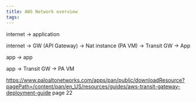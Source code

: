 ```yaml
---
title: AWS Network overview
tags:
---
```


internet -> application

internet 
  -> GW (API Gateway) 
  -> Nat instance (PA VM)
  -> Transit GW
  -> App

app -> app

app
  -> Transit GW
  -> PA VM

https://www.paloaltonetworks.com/apps/pan/public/downloadResource?pagePath=/content/pan/en_US/resources/guides/aws-transit-gateway-deployment-guide
page 22
